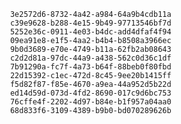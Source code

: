 
                3e2572d6-8732-4a42-a984-64a9b4cdb11a
                c39e9628-b288-4e15-9b49-97713546bf7d
                5252e36c-0911-4e03-b4dc-add4dfaf4f94
                09ea91e8-e1f5-4aa2-b4b4-b8508a3966ec
                9b0d3689-e70e-4749-b11a-62fb2ab08643
                c2d2d81a-97dc-44a9-a438-562c0d36c1df
                7b91290a-fc7f-4a73-b64f-88beb0f80fbd
                22d15392-c1ec-472d-8c45-9ee20b1415ff
                f5d82f87-f85e-4670-a9ea-44a952d5b22d
                ed14d59d-073d-4fd2-8690-017c9d6bc753
                76cffe4f-2202-4d97-b84e-b1f957a04aa0
                68d833f6-3109-4389-b9b0-bd070289626b
                